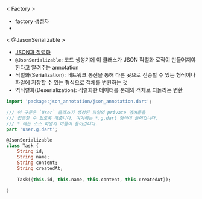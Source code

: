

< Factory >

- factory 생성자
- 





< @JasonSerializable >

- [JSON과 직렬화](https://flutter-ko.dev/docs/development/data-and-backend/json)
- `@JsonSerializable`: 코드 생성기에 이 클래스가 JSON 직렬화 로직이 만들어져야한다고 알려주는 annotation
- 직렬화(Serialization): 네트워크 통신을 통해 다른 곳으로 전송할 수 있는 형식이나 파일에 저장할 수 있는 형식으로 객체를 변환하는 것
- 역직렬화(Deserialization): 직렬화한 데이터를 본래의 객체로 되돌리는 변환

```dart
import 'package:json_annotation/json_annotation.dart';

/// 이 구문은 `User` 클래스가 생성된 파일의 private 멤버들을
/// 접근할 수 있도록 해줍니다. 여기에는 *.g.dart 형식이 들어갑니다.
/// * 에는 소스 파일의 이름이 들어갑니다.
part 'user.g.dart';

@JsonSerializable
class Task {
    String id;
    String name;
    String content;
    String createdAt;
    
    Task({this.id, this.name, this.content, this.createdAt});
    
}
```




